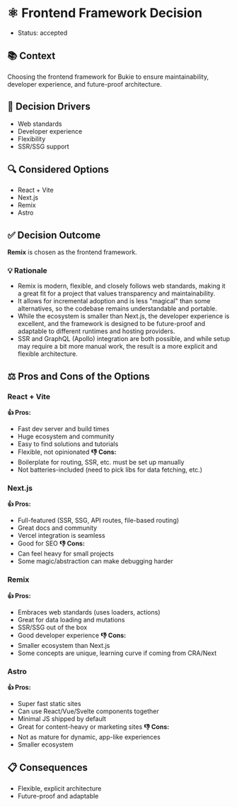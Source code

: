 # ⚛️ Frontend Framework Decision
- Status: accepted

## 📚 Context
Choosing the frontend framework for Bukie to ensure maintainability, developer experience, and future-proof architecture.

## 🎯 Decision Drivers
- Web standards
- Developer experience
- Flexibility
- SSR/SSG support

## 🔍 Considered Options
- React + Vite
- Next.js
- Remix
- Astro

## ✅ Decision Outcome
**Remix** is chosen as the frontend framework.

### 💡 Rationale
- Remix is modern, flexible, and closely follows web standards, making it a great fit for a project that values transparency and maintainability.
- It allows for incremental adoption and is less "magical" than some alternatives, so the codebase remains understandable and portable.
- While the ecosystem is smaller than Next.js, the developer experience is excellent, and the framework is designed to be future-proof and adaptable to different runtimes and hosting providers.
- SSR and GraphQL (Apollo) integration are both possible, and while setup may require a bit more manual work, the result is a more explicit and flexible architecture.

## ⚖️ Pros and Cons of the Options

### React + Vite
**👍 Pros:**
- Fast dev server and build times
- Huge ecosystem and community
- Easy to find solutions and tutorials
- Flexible, not opinionated
**👎 Cons:**
- Boilerplate for routing, SSR, etc. must be set up manually
- Not batteries-included (need to pick libs for data fetching, etc.)

### Next.js
**👍 Pros:**
- Full-featured (SSR, SSG, API routes, file-based routing)
- Great docs and community
- Vercel integration is seamless
- Good for SEO
**👎 Cons:**
- Can feel heavy for small projects
- Some magic/abstraction can make debugging harder

### Remix
**👍 Pros:**
- Embraces web standards (uses loaders, actions)
- Great for data loading and mutations
- SSR/SSG out of the box
- Good developer experience
**👎 Cons:**
- Smaller ecosystem than Next.js
- Some concepts are unique, learning curve if coming from CRA/Next

### Astro
**👍 Pros:**
- Super fast static sites
- Can use React/Vue/Svelte components together
- Minimal JS shipped by default
- Great for content-heavy or marketing sites
**👎 Cons:**
- Not as mature for dynamic, app-like experiences
- Smaller ecosystem

## 📋 Consequences
- Flexible, explicit architecture
- Future-proof and adaptable

